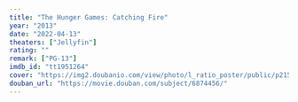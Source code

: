 ```yaml
---
title: "The Hunger Games: Catching Fire"
year: "2013"
date: "2022-04-13"
theaters: ["Jellyfin"]
rating: ""
remark: ["PG-13"]
imdb_id: "tt1951264"
cover: "https://img2.doubanio.com/view/photo/l_ratio_poster/public/p2156684911.jpg"
douban_url: "https://movie.douban.com/subject/6874456/"
---
```

